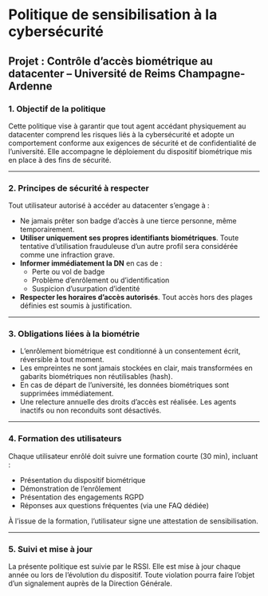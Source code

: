 # Politique de sensibilisation à la cybersécurité
## Projet : Contrôle d’accès biométrique au datacenter – Université de Reims Champagne-Ardenne

### 1. Objectif de la politique

Cette politique vise à garantir que tout agent accédant physiquement au datacenter comprend les risques liés à la cybersécurité et adopte un comportement conforme aux exigences de sécurité et de confidentialité de l’université. Elle accompagne le déploiement du dispositif biométrique mis en place à des fins de sécurité.

---

### 2. Principes de sécurité à respecter

Tout utilisateur autorisé à accéder au datacenter s’engage à :

- Ne jamais prêter son badge d’accès à une tierce personne, même temporairement.
- **Utiliser uniquement ses propres identifiants biométriques**. Toute tentative d’utilisation frauduleuse d’un autre profil sera considérée comme une infraction grave.
- **Informer immédiatement la DN** en cas de :
  - Perte ou vol de badge
  - Problème d’enrôlement ou d’identification
  - Suspicion d’usurpation d’identité
- **Respecter les horaires d’accès autorisés**. Tout accès hors des plages définies est soumis à justification.

---

### 3. Obligations liées à la biométrie

- L’enrôlement biométrique est conditionné à un consentement écrit, réversible à tout moment.
- Les empreintes ne sont jamais stockées en clair, mais transformées en gabarits biométriques non réutilisables (hash).
- En cas de départ de l’université, les données biométriques sont supprimées immédiatement.
- Une relecture annuelle des droits d’accès est réalisée. Les agents inactifs ou non reconduits sont désactivés.

---

### 4. Formation des utilisateurs

Chaque utilisateur enrôlé doit suivre une formation courte (30 min), incluant :
- Présentation du dispositif biométrique
- Démonstration de l’enrôlement
- Présentation des engagements RGPD
- Réponses aux questions fréquentes (via une FAQ dédiée)

À l’issue de la formation, l’utilisateur signe une attestation de sensibilisation.

---

### 5. Suivi et mise à jour

La présente politique est suivie par le RSSI. Elle est mise à jour chaque année ou lors de l’évolution du dispositif. Toute violation pourra faire l’objet d’un signalement auprès de la Direction Générale.

